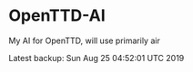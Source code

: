 # OpenTTD-AI
My AI for OpenTTD, will use primarily air

Latest backup: Sun Aug 25 04:52:01 UTC 2019

